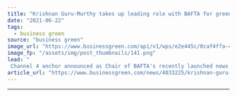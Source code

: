 ```yaml
---
title: "Krishnan Guru-Murthy takes up leading role with BAFTA for green news push"
date: "2021-06-22"
tags: 
  - business green
source: "business green"
image_url: "https://www.businessgreen.com/api/v1/wps/e2e445c/0caf4ffa-4112-403d-b5f4-9a5f2173bcc1/3/bafta-award-185x114.png"
image_fp: "/assets/img/post_thumbnails/141.png"
lead: "
 Channel 4 anchor announced as Chair of BAFTA's recently launched news consortium as part its albert green broadcasting initiative ..."
article_url: "https://www.businessgreen.com/news/4033225/krishnan-guru-murthy-takes-leading-role-bafta-green-news-push"
---
```


---
